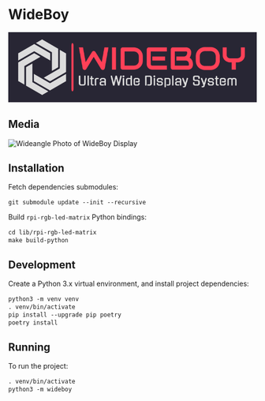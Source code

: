 # WideBoy

![WideBoy: Ultra Wide Display System](./docs/images/logo-header.png)

## Media

![Wideangle Photo of WideBoy Display](./docs/images/photo-wide-1.png)

## Installation

Fetch dependencies submodules:

    git submodule update --init --recursive

Build `rpi-rgb-led-matrix` Python bindings:

    cd lib/rpi-rgb-led-matrix
    make build-python

## Development

Create a Python 3.x virtual environment, and install project dependencies:

    python3 -m venv venv
    . venv/bin/activate
    pip install --upgrade pip poetry
    poetry install

## Running

To run the project:

    . venv/bin/activate
    python3 -m wideboy

